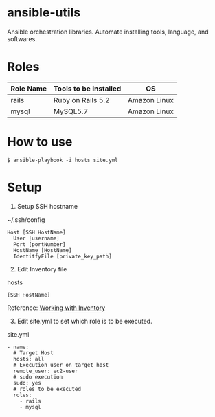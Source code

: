 # ansible-utils

Ansible orchestration libraries. Automate installing tools, language, and softwares. 

# Roles

|Role Name  |Tools to be installed  |OS|
|---|---|---|
|rails  |Ruby on Rails 5.2  |Amazon Linux|
|mysql  |MySQL5.7  |Amazon Linux|

# How to use

```
$ ansible-playbook -i hosts site.yml
```

# Setup

1. Setup SSH hostname 

~/.ssh/config
```
Host [SSH HostName]
  User [username]
  Port [portNumber]
  HostName [HostName]
  IdentitfyFile [private_key_path]
```

2. Edit Inventory file

hosts
```
[SSH HostName]
```

Reference: 
<a href="https://docs.ansible.com/ansible/latest/user_guide/intro_inventory.html" target="_blank">Working with Inventory</a>

3. Edit site.yml to set which role is to be executed.

site.yml
```
- name: 
  # Target Host
  hosts: all
  # Execution user on target host
  remote_user: ec2-user
  # sudo execution
  sudo: yes
  # roles to be executed
  roles:
    - rails
    - mysql
```
